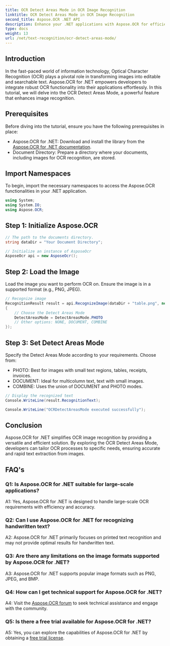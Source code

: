 ```yaml
---
title: OCR Detect Areas Mode in OCR Image Recognition
linktitle: OCR Detect Areas Mode in OCR Image Recognition
second_title: Aspose.OCR .NET API
description: Enhance your .NET applications with Aspose.OCR for efficient image text recognition. Explore OCR Detect Areas Mode for precise results.
type: docs
weight: 13
url: /net/text-recognition/ocr-detect-areas-mode/
---
```

## Introduction

In the fast-paced world of information technology, Optical Character Recognition (OCR) plays a pivotal role in transforming images into editable and searchable text. Aspose.OCR for .NET empowers developers to integrate robust OCR functionality into their applications effortlessly. In this tutorial, we will delve into the OCR Detect Areas Mode, a powerful feature that enhances image recognition.

## Prerequisites

Before diving into the tutorial, ensure you have the following prerequisites in place:

- Aspose.OCR for .NET: Download and install the library from the [Aspose.OCR for .NET documentation](https://reference.aspose.com/ocr/net/).
- Document Directory: Prepare a directory where your documents, including images for OCR recognition, are stored.

## Import Namespaces

To begin, import the necessary namespaces to access the Aspose.OCR functionalities in your .NET application.

```csharp
using System;
using System.IO;
using Aspose.OCR;
```

## Step 1: Initialize Aspose.OCR

```csharp
// The path to the documents directory.
string dataDir = "Your Document Directory";

// Initialize an instance of AsposeOcr
AsposeOcr api = new AsposeOcr();
```

## Step 2: Load the Image

Load the image you want to perform OCR on. Ensure the image is in a supported format (e.g., PNG, JPEG).

```csharp
// Recognize image
RecognitionResult result = api.RecognizeImage(dataDir + "table.png", new RecognitionSettings
{
    // Choose the Detect Areas Mode
    DetectAreasMode = DetectAreasMode.PHOTO
    // Other options: NONE, DOCUMENT, COMBINE
});
```

## Step 3: Set Detect Areas Mode

Specify the Detect Areas Mode according to your requirements. Choose from:
- PHOTO: Best for images with small text regions, tables, receipts, invoices.
- DOCUMENT: Ideal for multicolumn text, text with small images.
- COMBINE: Uses the union of DOCUMENT and PHOTO modes.

```csharp
// Display the recognized text
Console.WriteLine(result.RecognitionText);

Console.WriteLine("OCRDetectAreasMode executed successfully");
```

## Conclusion

Aspose.OCR for .NET simplifies OCR image recognition by providing a versatile and efficient solution. By exploring the OCR Detect Areas Mode, developers can tailor OCR processes to specific needs, ensuring accurate and rapid text extraction from images.

## FAQ's

### Q1: Is Aspose.OCR for .NET suitable for large-scale applications?

A1: Yes, Aspose.OCR for .NET is designed to handle large-scale OCR requirements with efficiency and accuracy.

### Q2: Can I use Aspose.OCR for .NET for recognizing handwritten text?

A2: Aspose.OCR for .NET primarily focuses on printed text recognition and may not provide optimal results for handwritten text.

### Q3: Are there any limitations on the image formats supported by Aspose.OCR for .NET?

A3: Aspose.OCR for .NET supports popular image formats such as PNG, JPEG, and BMP.

### Q4: How can I get technical support for Aspose.OCR for .NET?

A4: Visit the [Aspose.OCR forum](https://forum.aspose.com/c/ocr/16) to seek technical assistance and engage with the community.

### Q5: Is there a free trial available for Aspose.OCR for .NET?

A5: Yes, you can explore the capabilities of Aspose.OCR for .NET by obtaining a [free trial license](https://releases.aspose.com/).

